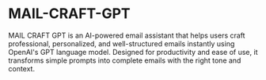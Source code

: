 # MAIL-CRAFT-GPT
MAIL CRAFT GPT is an AI-powered email assistant that helps users craft professional, personalized, and well-structured emails instantly using OpenAI's GPT language model. Designed for productivity and ease of use, it transforms simple prompts into complete emails with the right tone and context.
